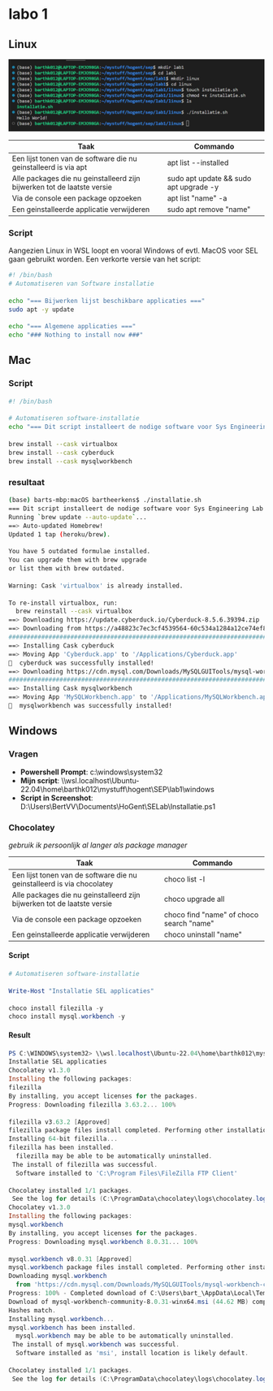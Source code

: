 # labo 1

## Linux

![Alt text](linux/linux_bash_script.png "Screenshot terminal")


| Taak | Commando |
|------|-----------|
| Een lijst tonen van de software die nu geinstalleerd is via apt | apt list --installed |
| Alle packages die nu geinstalleerd zijn bijwerken tot de laatste versie | sudo apt update && sudo apt upgrade -y |
| Via de console een package opzoeken | apt list "name" -a |
| Een geinstalleerde applicatie verwijderen | sudo apt remove "name" |

### Script

Aangezien Linux in WSL loopt en vooral Windows of evtl. MacOS voor SEL gaan gebruikt worden. Een verkorte versie van het script:

```bash
#! /bin/bash
# Automatiseren van Software installatie

echo "=== Bijwerken lijst beschikbare applicaties ==="
sudo apt -y update

echo "=== Algemene applicaties ==="
echo "### Nothing to install now ###"
```

## Mac

### Script

```bash
#! /bin/bash

# Automatiseren software-installatie
echo "=== Dit script installeert de nodige software voor Sys Engineering Lab ==="

brew install --cask virtualbox
brew install --cask cyberduck
brew install --cask mysqlworkbench
````
### resultaat

```bash
(base) barts-mbp:macOS bartheerkens$ ./installatie.sh 
=== Dit script installeert de nodige software voor Sys Engineering Lab ===
Running `brew update --auto-update`...
==> Auto-updated Homebrew!
Updated 1 tap (heroku/brew).

You have 5 outdated formulae installed.
You can upgrade them with brew upgrade
or list them with brew outdated.

Warning: Cask 'virtualbox' is already installed.

To re-install virtualbox, run:
  brew reinstall --cask virtualbox
==> Downloading https://update.cyberduck.io/Cyberduck-8.5.6.39394.zip
==> Downloading from https://a48823c7ec3cf4539564-60c534a1284a12ce74ef84032e9b4e46.ssl.cf1.rackcdn.com/Cyberduck-8.5.
######################################################################## 100.0%
==> Installing Cask cyberduck
==> Moving App 'Cyberduck.app' to '/Applications/Cyberduck.app'
🍺  cyberduck was successfully installed!
==> Downloading https://cdn.mysql.com/Downloads/MySQLGUITools/mysql-workbench-community-8.0.32-macos-x86_64.dmg
######################################################################## 100.0%
==> Installing Cask mysqlworkbench
==> Moving App 'MySQLWorkbench.app' to '/Applications/MySQLWorkbench.app'
🍺  mysqlworkbench was successfully installed!
```

## Windows

### Vragen
- **Powershell Prompt**: c:\windows\system32
- **Mijn script**: \\\wsl.localhost\Ubuntu-22.04\home\barthk012\mystuff\hogent\SEP\lab1\windows
- **Script in Screenshot**: D:\Users\BertVV\Documents\HoGent\SELab\Installatie.ps1

### Chocolatey
*gebruik ik persoonlijk al langer als package manager*

| Taak | Commando |
|------|-----------|
| Een lijst tonen van de software die nu geinstalleerd is via chocolatey | choco list -l |
| Alle packages die nu geinstalleerd zijn bijwerken tot de laatste versie | choco upgrade all |
| Via de console een package opzoeken | choco find "name" of choco search "name" |
| Een geinstalleerde applicatie verwijderen | choco uninstall "name" |

#### Script

```powershell
# Automatiseren software-installatie

Write-Host "Installatie SEL applicaties" 

choco install filezilla -y
choco install mysql.workbench -y
```

#### Result

```Powershell
PS C:\WINDOWS\system32> \\wsl.localhost\Ubuntu-22.04\home\barthk012\mystuff\hogent\SEP\lab1\windows\installatie.ps1
Installatie SEL applicaties
Chocolatey v1.3.0
Installing the following packages:
filezilla
By installing, you accept licenses for the packages.
Progress: Downloading filezilla 3.63.2... 100%

filezilla v3.63.2 [Approved]
filezilla package files install completed. Performing other installation steps.
Installing 64-bit filezilla...
filezilla has been installed.
  filezilla may be able to be automatically uninstalled.
 The install of filezilla was successful.
  Software installed to 'C:\Program Files\FileZilla FTP Client'

Chocolatey installed 1/1 packages.
 See the log for details (C:\ProgramData\chocolatey\logs\chocolatey.log).
Chocolatey v1.3.0
Installing the following packages:
mysql.workbench
By installing, you accept licenses for the packages.
Progress: Downloading mysql.workbench 8.0.31... 100%

mysql.workbench v8.0.31 [Approved]
mysql.workbench package files install completed. Performing other installation steps.
Downloading mysql.workbench
  from 'https://cdn.mysql.com/Downloads/MySQLGUITools/mysql-workbench-community-8.0.31-winx64.msi'
Progress: 100% - Completed download of C:\Users\bart_\AppData\Local\Temp\chocolatey\mysql.workbench\8.0.31\mysql-workbench-community-8.0.31-winx64.msi (44.62 MB).
Download of mysql-workbench-community-8.0.31-winx64.msi (44.62 MB) completed.
Hashes match.
Installing mysql.workbench...
mysql.workbench has been installed.
  mysql.workbench may be able to be automatically uninstalled.
 The install of mysql.workbench was successful.
  Software installed as 'msi', install location is likely default.

Chocolatey installed 1/1 packages.
 See the log for details (C:\ProgramData\chocolatey\logs\chocolatey.log).
 ```


